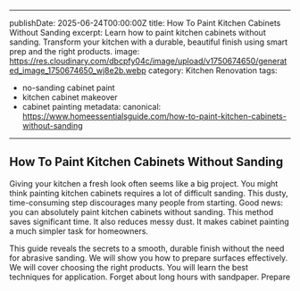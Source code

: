 
---
publishDate: 2025-06-24T00:00:00Z
title: How To Paint Kitchen Cabinets Without Sanding
excerpt: Learn how to paint kitchen cabinets without sanding. Transform your kitchen with a durable, beautiful finish using smart prep and the right products.
image: https://res.cloudinary.com/dbcpfy04c/image/upload/v1750674650/generated_image_1750674650_wj8e2b.webp
category: Kitchen Renovation
tags:
  - no-sanding cabinet paint
  - kitchen cabinet makeover
  - cabinet painting
metadata:
  canonical: https://www.homeessentialsguide.com/how-to-paint-kitchen-cabinets-without-sanding
---

## How To Paint Kitchen Cabinets Without Sanding

Giving your kitchen a fresh look often seems like a big project. You might think painting kitchen cabinets requires a lot of difficult sanding. This dusty, time-consuming step discourages many people from starting. Good news: you can absolutely paint kitchen cabinets without sanding. This method saves significant time. It also reduces messy dust. It makes cabinet painting a much simpler task for homeowners.

This guide reveals the secrets to a smooth, durable finish without the need for abrasive sanding. We will show you how to prepare surfaces effectively. We will cover choosing the right products. You will learn the best techniques for application. Forget about long hours with sandpaper. Prepare